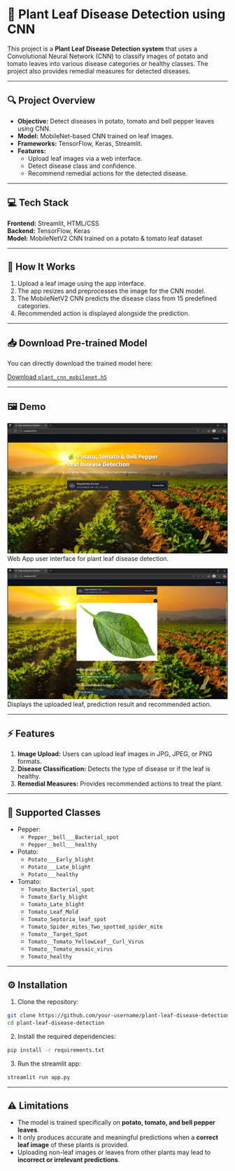# 🌿 Plant Leaf Disease Detection using CNN

This project is a **Plant Leaf Disease Detection system** that uses a Convolutional Neural Network (CNN) to classify images of potato and tomato leaves into various disease categories or healthy classes. The project also provides remedial measures for detected diseases.

---

## 🔍 Project Overview

- **Objective:** Detect diseases in potato, tomato and bell pepper leaves using CNN.
- **Model:** MobileNet-based CNN trained on leaf images.
- **Frameworks:** TensorFlow, Keras, Streamlit.
- **Features:**
  - Upload leaf images via a web interface.
  - Detect disease class and confidence.
  - Recommend remedial actions for the detected disease.

---
## 💻 Tech Stack

**Frontend:** Streamlit, HTML/CSS  
**Backend:** TensorFlow, Keras  
**Model:** MobileNetV2 CNN trained on a potato & tomato leaf dataset

---

## 🌿 How It Works

1. Upload a leaf image using the app interface.  
2. The app resizes and preprocesses the image for the CNN model.  
3. The MobileNetV2 CNN predicts the disease class from 15 predefined categories.  
4. Recommended action is displayed alongside the prediction.

---

## 📥 Download Pre-trained Model

You can directly download the trained model here:

[Download `plant_cnn_mobilenet.h5`](https://huggingface.co/Pranet25/plant_cnn_mobilenet.h5/resolve/main/plant_cnn_mobilenet.h5)

---

## 🖼️ Demo

![App Screenshot](Screenshot_193018.png)
Web App user interface for plant leaf disease detection.


![App Screenshot](Screenshot_193046.png)  
Displays the uploaded leaf, prediction result and recommended action.


---

## ⚡ Features

1. **Image Upload:** Users can upload leaf images in JPG, JPEG, or PNG formats.  
2. **Disease Classification:** Detects the type of disease or if the leaf is healthy.  
3. **Remedial Measures:** Provides recommended actions to treat the plant.   

---

## 🧩 Supported Classes

- Pepper:
  - `Pepper__bell___Bacterial_spot`
  - `Pepper__bell___healthy`
- Potato:
  - `Potato___Early_blight`
  - `Potato___Late_blight`
  - `Potato___healthy`
- Tomato:
  - `Tomato_Bacterial_spot`
  - `Tomato_Early_blight`
  - `Tomato_Late_blight`
  - `Tomato_Leaf_Mold`
  - `Tomato_Septoria_leaf_spot`
  - `Tomato_Spider_mites_Two_spotted_spider_mite`
  - `Tomato__Target_Spot`
  - `Tomato__Tomato_YellowLeaf__Curl_Virus`
  - `Tomato__Tomato_mosaic_virus`
  - `Tomato_healthy`

---

## ⚙️ Installation

1. Clone the repository:

```bash
git clone https://github.com/your-username/plant-leaf-disease-detection.git
cd plant-leaf-disease-detection
```

2. Install the required dependencies:

```bash
pip install -r requirements.txt
```
3. Run the streamlit app:

```bash
streamlit run app.py
```

---

## ⚠️ Limitations

- The model is trained specifically on **potato, tomato, and bell pepper leaves**.  
- It only produces accurate and meaningful predictions when a **correct leaf image** of these plants is provided.  
- Uploading non-leaf images or leaves from other plants may lead to **incorrect or irrelevant predictions**.
